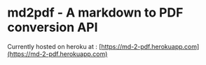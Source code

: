 # md2pdf - A markdown to PDF conversion API

Currently hosted on heroku at : [https://md-2-pdf.herokuapp.com](https://md-2-pdf.herokuapp.com)
